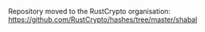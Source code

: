 Repository moved to the RustCrypto organisation: https://github.com/RustCrypto/hashes/tree/master/shabal
